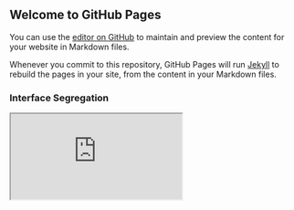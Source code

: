 ## Welcome to GitHub Pages

You can use the [editor on GitHub](https://github.com/TakeoffAndroid/solid-principles-android/edit/master/README.md) to maintain and preview the content for your website in Markdown files.

Whenever you commit to this repository, GitHub Pages will run [Jekyll](https://jekyllrb.com/) to rebuild the pages in your site, from the content in your Markdown files.

### Interface Segregation

<iframe src="https://pl.kotl.in/kAPbELExA?theme=darcula"></iframe>
